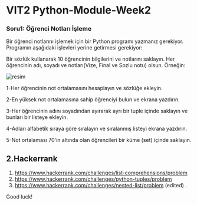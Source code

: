 # VIT2 Python-Module-Week2

###  Soru1: Öğrenci Notları İşleme

Bir öğrenci notlarını işlemek için bir Python programı yazmanız gerekiyor. Programın aşağıdaki işlevleri yerine getirmesi gerekiyor:

Bir sözlük kullanarak 10 öğrencinin bilgilerini ve notlarını saklayın. Her öğrencinin adı, soyadı ve notları(Vize, Final ve Sozlu notu) olsun. Örneğin:

![resim](https://github.com/werhereitacademy/week_2/assets/141542413/dc91b4b6-a51c-4f5f-80a3-854d505ce48a)

1-Her öğrencinin not ortalamasını hesaplayın ve sözlüğe ekleyin.

2-En yüksek not ortalamasına sahip öğrenciyi bulun ve ekrana yazdırın.

3-Her öğrencinin adını soyadından ayırarak ayrı bir tuple içinde saklayın ve bunları bir listeye ekleyin.

4-Adları alfabetik sıraya göre sıralayın ve sıralanmış listeyi ekrana yazdırın.

5-Not ortalaması 70'in altında olan öğrencileri bir küme (set) içinde saklayın.

## 2.Hackerrank
1. https://www.hackerrank.com/challenges/list-comprehensions/problem
2. https://www.hackerrank.com/challenges/python-tuples/problem
3. https://www.hackerrank.com/challenges/nested-list/problem (edited) .

Good luck!
